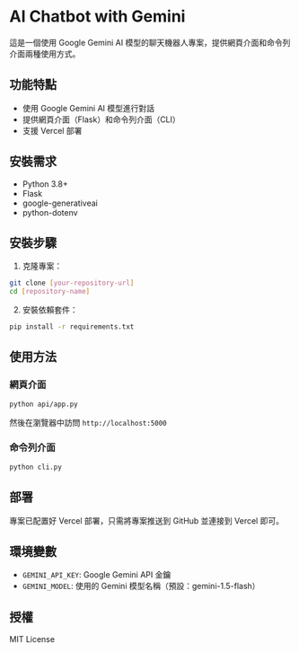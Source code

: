 # AI Chatbot with Gemini

這是一個使用 Google Gemini AI 模型的聊天機器人專案，提供網頁介面和命令列介面兩種使用方式。

## 功能特點

- 使用 Google Gemini AI 模型進行對話
- 提供網頁介面（Flask）和命令列介面（CLI）
- 支援 Vercel 部署

## 安裝需求

- Python 3.8+
- Flask
- google-generativeai
- python-dotenv

## 安裝步驟

1. 克隆專案：
```bash
git clone [your-repository-url]
cd [repository-name]
```

2. 安裝依賴套件：
```bash
pip install -r requirements.txt
```

## 使用方法

### 網頁介面
```bash
python api/app.py
```
然後在瀏覽器中訪問 `http://localhost:5000`

### 命令列介面
```bash
python cli.py
```

## 部署

專案已配置好 Vercel 部署，只需將專案推送到 GitHub 並連接到 Vercel 即可。

## 環境變數

- `GEMINI_API_KEY`: Google Gemini API 金鑰
- `GEMINI_MODEL`: 使用的 Gemini 模型名稱（預設：gemini-1.5-flash）

## 授權

MIT License 